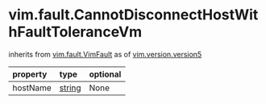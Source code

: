 vim.fault.CannotDisconnectHostWithFaultToleranceVm
==================================================
inherits from [vim.fault.VimFault](docs/vim.fault.VimFault.md)
as of [vim.version.version5](docs/vim.version.md)

| property | type | optional |
|:---------|:-----|:---------|
| hostName | [string](string.md "string") | None |
